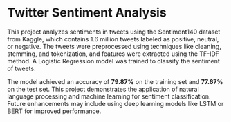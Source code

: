 # Twitter Sentiment Analysis

This project analyzes sentiments in tweets using the Sentiment140 dataset from Kaggle, which contains 1.6 million tweets labeled as positive, neutral, or negative. The tweets were preprocessed using techniques like cleaning, stemming, and tokenization, and features were extracted using the TF-IDF method. A Logistic Regression model was trained to classify the sentiment of tweets.

The model achieved an accuracy of **79.87%** on the training set and **77.67%** on the test set. This project demonstrates the application of natural language processing and machine learning for sentiment classification. Future enhancements may include using deep learning models like LSTM or BERT for improved performance.
